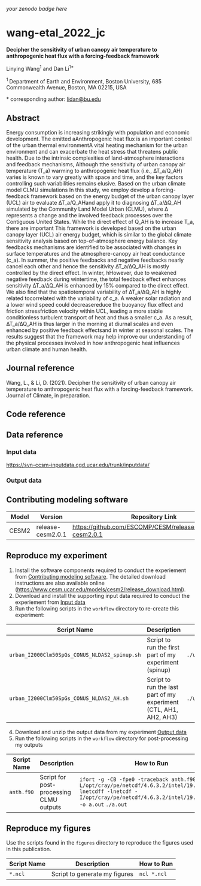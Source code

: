 _your zenodo badge here_

# wang-etal_2022_jc

**Decipher the sensitivity of urban canopy air temperature to anthropogenic heat flux with a forcing-feedback framework**

Linying Wang<sup>1</sup> and Dan Li<sup>1\*</sup>

<sup>1 </sup> Department of Earth and Environment, Boston University, 685 Commonwealth Avenue, Boston, MA 02215, USA 

\* corresponding author:  lidan@bu.edu

## Abstract
Energy consumption is increasing strikingly with population and economic development. The emitted aAnthropogenic heat flux is an important control of the urban thermal environmentA vital heating mechanism for the urban environment and can exacerbate the heat stress that threatens public health. Due to the intrinsic complexities of land-atmosphere interactions and feedback mechanisms, Although tthe sensitivity of urban canopy air temperature (T_a) warming to anthropogenic heat flux (i.e., ∆T_a/Q_AH) varies is known to vary greatly with space and time, and the key factors controlling such variabilities remains elusive. Based on the urban climate model CLMU simulations In this study, we employ develop a forcing-feedback framework based on the energy budget of the urban canopy layer (UCL) air to evaluate ∆T_a/Q_AHand apply it to diagnosing ∆T_a/∆Q_AH simulated by the Community Land Model Urban (CLMU), where ∆ represents a change and the involved feedback processes over the Contiguous United States. While the direct effect of Q_AH is to increase T_a, there are important This framework is developed based on the urban canopy layer (UCL) air energy budget, which is similar to the global climate sensitivity analysis based on top-of-atmosphere energy balance. Key feedbacks mechanisms are identified to be associated with changes in surface temperatures and the atmosphere-canopy air heat conductance (c_a). In summer, the positive feedbacks and negative feedbacks nearly cancel each other and hence the sensitivity ∆T_a/∆Q_AH is mostly controlled by the direct effect. In winter, hHowever, due to weakened negative feedback during wintertime, the total feedback effect enhances sensitivity ∆T_a/∆Q_AH is enhanced by 15% compared to the direct effect. We also find that the spatiotemporal variability of ∆T_a/∆Q_AH is highly related tocorrelated with the variability of c_a. A weaker solar radiation and a lower wind speed could decreasereduce the buoyancy flux effect and friction stressfriction velocity within UCL, leading a more stable conditionless turbulent transport of heat and thus a smaller c_a. As a result, ∆T_a/∆Q_AH is thus larger in the morning at diurnal scales and even enhanced by positive feedback effectsand in winter at seasonal scales. The results suggest that the framework may help improve our understanding of the physical processes involved in how anthropogenic heat influences urban climate and human health.

## Journal reference

Wang, L., & Li, D. (2021). Decipher the sensitivity of urban canopy air temperature to anthropogenic heat flux with a forcing-feedback framework. Journal of Climate, in preparation.

## Code reference


## Data reference

### Input data

https://svn-ccsm-inputdata.cgd.ucar.edu/trunk/inputdata/

### Output data



## Contributing modeling software
| Model | Version | Repository Link | DOI |
|-------|---------|-----------------|-----|
| CESM2 | release-cesm2.0.1 | https://github.com/ESCOMP/CESM/releases/tag/release-cesm2.0.1 |  |

## Reproduce my experiment

1. Install the software components required to conduct the experiement from [Contributing modeling software](#contributing-modeling-software). The detailed download instructions are also available online (https://www.cesm.ucar.edu/models/cesm2/release_download.html).
2. Download and install the supporting input data required to conduct the experiement from [Input data](#input-data)
3. Run the following scripts in the `workflow` directory to re-create this experiment:

| Script Name | Description | How to Run |
| --- | --- | --- |
| `urban_I2000Clm50SpGs_CONUS_NLDAS2_spinup.sh` | Script to run the first part of my experiment (spinup) | `./urban_I2000Clm50SpGs_CONUS_NLDAS2_spinup.sh` |
| `urban_I2000Clm50SpGs_CONUS_NLDAS2_AH.sh` | Script to run the last part of my experiment (CTL, AH1, AH2, AH3) | `./urban_I2000Clm50SpGs_CONUS_NLDAS2_AH.sh` |

4. Download and unzip the output data from my experiment [Output data](#output-data)
5. Run the following scripts in the `workflow` directory for post-processing my outputs

| Script Name | Description | How to Run |
| --- | --- | --- |
| `anth.f90` | Script for post-processing CLMU outputs | `ifort -g -CB -fpe0 -traceback anth.f90 -L/opt/cray/pe/netcdf/4.6.3.2/intel/19.0/lib -lnetcdff -lnetcdf -I/opt/cray/pe/netcdf/4.6.3.2/intel/19.0/include -o a.out`  `./a.out` |

## Reproduce my figures
Use the scripts found in the `figures` directory to reproduce the figures used in this publication.

| Script Name | Description | How to Run |
| --- | --- | --- |
| `*.ncl` | Script to generate my figures | `ncl *.ncl` |
